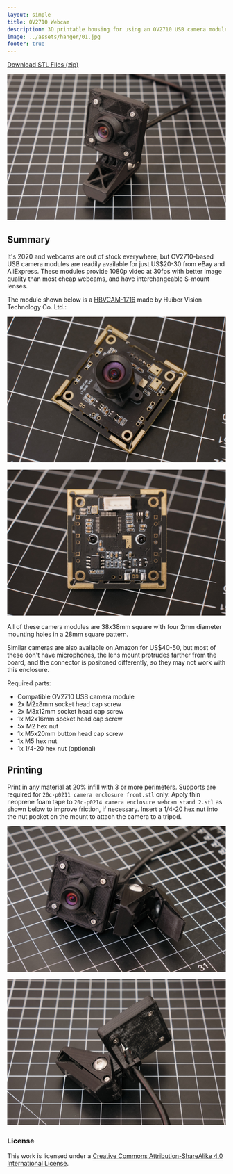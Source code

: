 ```yaml
---
layout: simple
title: OV2710 Webcam
description: 3D printable housing for using an OV2710 USB camera module as a webcam
image: ../assets/hanger/01.jpg
footer: true
---
```


<a href="../assets/webcam/webcam STLs.zip" class="button">Download STL Files (zip)</a>

![](../assets/webcam/DSCF7127.jpg)

## Summary
It's 2020 and webcams are out of stock everywhere, but OV2710-based USB camera modules are readily available for just US$20-30 from eBay and AliExpress. These modules provide 1080p video at 30fps with better image quality than most cheap webcams, and have interchangeable S-mount lenses.

The module shown below is a [HBVCAM-1716](https://www.hbvcamera.com/full-hd-1080p-usb-cameras/hbvcam-1716-2710-s1.0.html) made by Huiber Vision Technology Co. Ltd.:

![](../assets/webcam/DSCF7130.jpg)

![](../assets/webcam/DSCF7132.jpg)

All of these camera modules are 38x38mm square with four 2mm diameter mounting holes in a 28mm square pattern.

Similar cameras are also available on Amazon for US$40-50, but most of these don't have microphones, the lens mount protrudes farther from the board, and the connector is positoned differently, so they may not work with this enclosure.

Required parts:
* Compatible OV2710 USB camera module
* 2x M2x8mm socket head cap screw
* 2x M3x12mm socket head cap screw
* 1x M2x16mm socket head cap screw
* 5x M2 hex nut
* 1x M5x20mm button head cap screw
* 1x M5 hex nut
* 1x 1/4-20 hex nut (optional)

## Printing
Print in any material at 20% infill with 3 or more perimeters. Supports are required for `20c-p0211 camera enclosure front.stl` only. Apply thin neoprene foam tape to `20c-p0214 camera enclosure webcam stand 2.stl` as shown below to improve friction, if necessary. Insert a 1/4-20 hex nut into the nut pocket on the mount to attach the camera to a tripod.

![](../assets/webcam/DSCF7121.jpg)

![](../assets/webcam/DSCF7124.jpg)

### License
This work is licensed under a [Creative Commons Attribution-ShareAlike 4.0 International License](http://creativecommons.org/licenses/by-sa/4.0/).
